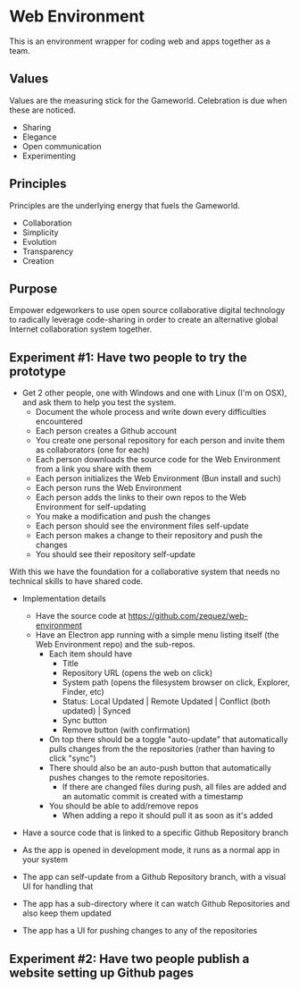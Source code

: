 # Web Environment

This is an environment wrapper for coding web and apps together as a team.

## Values

Values are the measuring stick for the Gameworld. Celebration is due when these are noticed.

- Sharing
- Elegance
- Open communication
- Experimenting

## Principles

Principles are the underlying energy that fuels the Gameworld.

- Collaboration
- Simplicity
- Evolution
- Transparency
- Creation

## Purpose

Empower edgeworkers to use open source collaborative digital technology to radically leverage code-sharing
in order to create an alternative global Internet collaboration system together.

## Experiment #1: Have two people to try the prototype

- Get 2 other people, one with Windows and one with Linux (I'm on OSX), and ask them to help you test
  the system.
  - Document the whole process and write down every difficulties encountered
  - Each person creates a Github account
  - You create one personal repository for each person and invite them as collaborators (one for each)
  - Each person downloads the source code for the Web Environment from a link you share with them
  - Each person initializes the Web Environment (Bun install and such)
  - Each person runs the Web Environment
  - Each person adds the links to their own repos to the Web Environment for self-updating
  - You make a modification and push the changes
  - Each person should see the environment files self-update
  - Each person makes a change to their repository and push the changes
  - You should see their repository self-update

With this we have the foundation for a collaborative system that needs no technical skills to have
shared code.

- Implementation details
  - Have the source code at https://github.com/zequez/web-environment
  - Have an Electron app running with a simple menu listing itself (the Web Environment repo) and
    the sub-repos.
    - Each item should have
      - Title
      - Repository URL (opens the web on click)
      - System path (opens the filesystem browser on click, Explorer, Finder, etc)
      - Status: Local Updated | Remote Updated | Conflict (both updated) | Synced
      - Sync button
      - Remove button (with confirmation)
    - On top there should be a toggle "auto-update" that automatically pulls changes from the
      the repositories (rather than having to click "sync")
    - There should also be an auto-push button that automatically pushes changes to the remote
      repositories.
      - If there are changed files during push, all files are added and an automatic commit
        is created with a timestamp
    - You should be able to add/remove repos
      - When adding a repo it should pull it as soon as it's added

- Have a source code that is linked to a specific Github Repository branch
- As the app is opened in development mode, it runs as a normal app in your system
- The app can self-update from a Github Repository branch, with a visual UI for handling that
- The app has a sub-directory where it can watch Github Repositories and also keep them updated
- The app has a UI for pushing changes to any of the repositories



## Experiment #2: Have two people publish a website setting up Github pages
